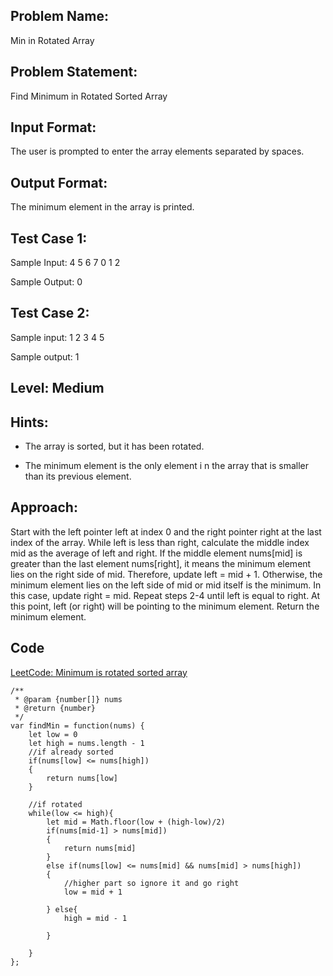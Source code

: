 ## Problem Name:
Min in Rotated Array

## Problem Statement:
Find Minimum in Rotated Sorted Array


## Input Format:
The user is prompted to enter the array 
elements separated by spaces.

## Output Format:
The minimum element in 
the array is printed.

## Test Case 1:
Sample Input:
4 5 6 7 0 1 2

Sample Output:
0

## Test Case 2:
Sample input:
1 2 3 4 5

Sample output:
1

## Level: Medium

## Hints:
- The array is sorted, but it has been rotated.

- The minimum element is the only element i
n the array that is smaller than its previous 
element.

## Approach:
Start with the left pointer left at index 0 and the right pointer right at the last index of 
the array.
While left is less than right, calculate the middle index mid as the average of left and
right.
If the middle element nums[mid] is greater than the last element nums[right], it means 
the minimum element lies on the right side of mid. Therefore, update left = mid + 1.
Otherwise, the minimum element lies on the left side of mid or mid itself is the
minimum. In this case, update right = mid.
Repeat steps 2-4 until left is equal to right. At this point, left (or right) will be pointing
to the minimum element.
Return the minimum element.

## Code
[LeetCode: Minimum is rotated sorted array](https://leetcode.com/problems/find-minimum-in-rotated-sorted-array/submissions/978388269/)

```
/**
 * @param {number[]} nums
 * @return {number}
 */
var findMin = function(nums) {
    let low = 0
    let high = nums.length - 1
    //if already sorted
    if(nums[low] <= nums[high])
    {
        return nums[low]
    }

    //if rotated
    while(low <= high){
        let mid = Math.floor(low + (high-low)/2)
        if(nums[mid-1] > nums[mid])
        {
            return nums[mid]
        }
        else if(nums[low] <= nums[mid] && nums[mid] > nums[high])
        {
            //higher part so ignore it and go right
            low = mid + 1
            
        } else{
            high = mid - 1
            
        }

    }
};
```